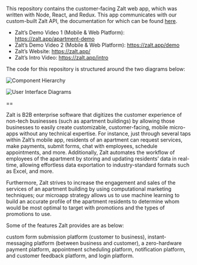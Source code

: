 This repository contains the customer-facing Zalt web app, which was written with Node, React, and Redux. This app communicates with our custom-built Zalt API, the documentation for which can be found [here](https://zalt.app/documentation?key=WfrHBswAznwFjPVYETq3).

- Zalt’s Demo Video 1 (Mobile & Web Platform): https://zalt.app/apartment-demo
- Zalt’s Demo Video 2 (Mobile & Web Platform): https://zalt.app/demo
- Zalt’s Website: https://zalt.app/
- Zalt’s Intro Video: https://zalt.app/intro

The code for this repository is structured around the two diagrams below:

![Component Hierarchy](https://github.com/seungbineleanor/zalt-node/diagrams/componentHierarchy.jpg)

![User Interface Diagrams](https://github.com/seungbineleanor/zalt-node/diagrams/diagrams.jpg)

==

Zalt is B2B enterprise software that digitizes the customer experience of non-tech businesses (such as apartment buildings) by allowing those businesses to easily create customizable, customer-facing, mobile micro-apps without any technical expertise. For instance, just through several taps within Zalt’s mobile app, residents of an apartment can request services, make payments, submit forms, chat with employees, schedule appointments, and more. Additionally, Zalt automates the workflow of employees of the apartment by storing and updating residents’ data in real-time, allowing effortless data exportation to industry-standard formats such as Excel, and more.

Furthermore, Zalt strives to increase the engagement and sales of the services of an apartment building by using computational marketing techniques; our microapp strategy allows us to use machine learning to build an accurate profile of the apartment residents to determine whom would be most optimal to target with promotions and the types of promotions to use.

Some of the features Zalt provides are as below:

custom form submission platform (customer to business), instant-messaging platform (between business and customer), a zero-hardware payment platform, appointment scheduling platform, notification platform, and customer feedback platform, and login platform.
